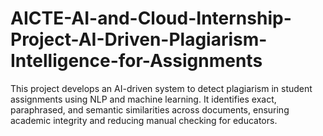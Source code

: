 # AICTE-AI-and-Cloud-Internship-Project-AI-Driven-Plagiarism-Intelligence-for-Assignments
This project develops an AI-driven system to detect plagiarism in student assignments using NLP and machine learning. It identifies exact, paraphrased, and semantic similarities across documents, ensuring academic integrity and reducing manual checking for educators.
